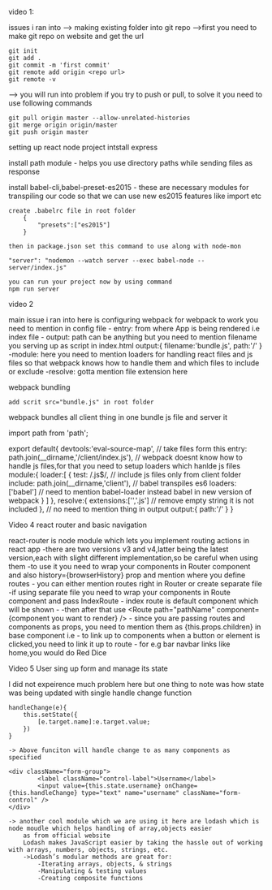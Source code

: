 video 1:

issues i ran into
--> making existing folder into git repo 
    -->first you need to make git repo on website and get the url

    git init
    git add .
    git commit -m 'first commit'
    git remote add origin <repo url>
    git remote -v 

--> you will run into problem if you try to push or pull, to solve it you need to use following commands

    git pull origin master --allow-unrelated-histories
    git merge origin origin/master
    git push origin master

setting up react node project
 intstall express
 
 install path module - helps you use directory paths while sending files as response

 install babel-cli,babel-preset-es2015 - these are necessary modules for transpiling our code so that we can use new es2015 features like import etc

    create .babelrc file in root folder
        {
            "presets":["es2015"]
        }
    
    then in package.json set this command to use along with node-mon

    "server": "nodemon --watch server --exec babel-node -- server/index.js"

    you can run your project now by using command
    npm run server

video 2

main issue i ran into here is configuring webpack 
    for webpack to work you need to mention in config file
        - entry:  from where App is being rendered i.e index file
        - output: path can be anything but you need to mention filename you serving up as script in index.html
            output:{
                filename:'bundle.js',
                path:'/'
            }
        -module: here you need to mention loaders for handling react files and js files so that webpack knows how to handle them and which files to include or exclude
        -resolve: gotta mention file extension here
        

webpack bundling

    add scrit src="bundle.js" in root folder

webpack bundles all client thing in one bundle js file and server it

import path from 'path';

export default{
    devtools:'eval-source-map',
    // take files form this
    entry: path.join(__dirname,'/client/index.js'),
    // webpack doesnt know how to handle js files,for that you need to setup loaders which hanlde js files
    module:{
        loader:[
            {
                test: /\.js$/,
                // include js files only from client folder
                include: path.join(__dirname,'client'),
                // babel transpiles es6
                loaders:['babel'] // need to mention babel-loader instead babel in new version of webpack
            }
        ]
    },
    resolve:{ 
        extensions:['','.js']  // remove empty string it is not included
    },
    // no need to mention thing in output
    output:{
        path:'/'
    }
}

Video 4 react router and basic navigation

react-router is node module which lets you implement routing actions in react app
    -there are two versions v3 and v4,latter being the latest version,each with slight different implementation,so be careful when using them
    -to use it you need to wrap your components in Router component and also history={browserHistory} prop and mention where you define routes 
        - you can either mention routes right in Router or create separate file
    -if using separate file you need to wrap your components in Route component and pass IndexRoute 
        - index route is default component which will be shown 
    -   -then after that use 
        <Route path="pathName" component={component you want to render} />
        - since you are passing routes and components as props, you need to mention them as {this.props.children} in base component i.e <App />
    - to link up to components when a button or element is clicked,you need to link it up to route
        - for e.g bar navbar links like home,you would do
         <Link to="pathName" className="navbar-brand">Red Dice</Link>

Video 5 User sing up form and manage its state

I did not expeirence much problem here but one thing to note was how state was being updated with single handle change function
    
    handleChange(e){
        this.setState({
            [e.target.name]:e.target.value;
        })
    }

    -> Above funciton will handle change to as many components as specified

    <div className="form-group">
            <label className="control-label">Username</label>
            <input value={this.state.username} onChange={this.handleChange} type="text" name="username" className="form-control" />
    </div>

    -> another cool module which we are using it here are lodash which is node moudle which helps handling of array,objects easier
        as from official website
        Lodash makes JavaScript easier by taking the hassle out of working with arrays, numbers, objects, strings, etc.
        ->Lodash’s modular methods are great for:
            -Iterating arrays, objects, & strings
            -Manipulating & testing values
            -Creating composite functions

       
